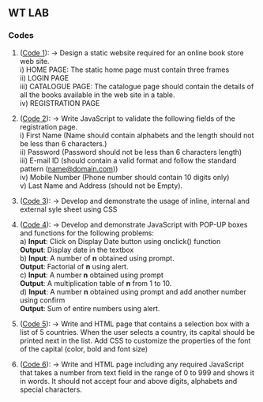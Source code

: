 ## WT LAB

### Codes
1. ([Code 1](.//Code%201/)): 
    -> Design a static website required for an online book store web site.<br>
        i) HOME PAGE: The static home page must contain three frames<BR>
        ii) LOGIN PAGE<BR>
        iii) CATALOGUE PAGE: The catalogue page should contain the details of all the books available in the web site in a table.<BR>
        iv) REGISTRATION PAGE<BR>

2. ([Code 2](.//Code%202/)):
    -> Write JavaScript to validate the following fields of the registration page.<br>
        i) First Name (Name should contain alphabets and the length should not be less than 6 characters.)<br>
        ii) Password (Password should not be less than 6 characters length)<br>
        iii) E-mail ID (should contain a valid format and follow the standard pattern (name@domain.com))<br>
        iv) Mobile Number (Phone number should contain 10 digits only)<br>
        v) Last Name and Address (should not be Empty).<br>

3. ([Code 3](.//Code%203/)):
    -> Develop and demonstrate the usage of inline, internal and external syle sheet using CSS<br>

4. ([Code 4](.//Code%204/)):
    -> Develop and demonstrate JavaScript with POP-UP boxes and functions for the following problems:<br>
        a) <strong>Input</strong>: Click on Display Date button using onclick() function<br>
           <strong>Output</strong>: Display date in the textbox<br>
        b) <strong>Input</strong>: A number of <strong>n</strong> obtained using prompt.<br>
           <strong>Output</strong>: Factorial of <strong>n</strong> using alert.<br>
        c) <strong>Input</strong>: A number <strong>n</strong> obtained using prompt<br>
           <strong>Output</strong>: A multiplication table of <strong>n</strong> from 1 to 10.<br>
        d) <strong>Input</strong>: A number <strong>n</strong> obtained using prompt and add another number using confirm<br>
           <strong>Output</strong>: Sum of entire numbers using alert.<br>

5. ([Code 5](.//Code%205/)):
    -> Write and HTML page that contains a selection box with a list of 5 countries. When the user selects a country, its capital should be printed next in the list. Add CSS to customize the properties of the font of the capital (color, bold and font size)

6. ([Code 6](.//Code%206/)):
    -> Write and HTML page including any required JavaScript that takes a number from text field in the range of 0 to 999 and shows it in words. It should not accept four and above digits, alphabets and special characters.
